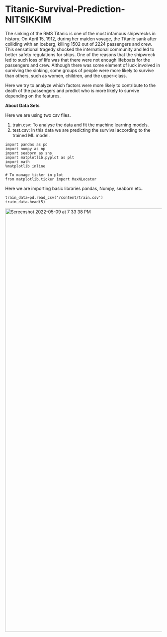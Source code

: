 # Titanic-Survival-Prediction-NITSIKKIM

The sinking of the RMS Titanic is one of the most infamous shipwrecks in history. On April 15, 1912, during her maiden voyage, the Titanic sank after colliding with an iceberg, killing 1502 out of 2224 passengers and crew. This sensational tragedy shocked the international community and led to better safety regulations for ships. One of the reasons that the shipwreck led to such loss of life was that there were not enough lifeboats for the passengers and crew. Although there was some element of luck involved in surviving the sinking, some groups of people were more likely to survive than others, such as women, children, and the upper-class.

Here we try to analyze which factors were more likely to contribute to the death of the passengers and predict who is more likely to survive depending on the features.

**About Data Sets** 

Here we are using two csv files.
1. train.csv: To analyse the data and fit the machine learning models.
2. test.csv: In this data we are predicting the survival according to the trained ML model.


```
import pandas as pd
import numpy as np
import seaborn as sns
import matplotlib.pyplot as plt
import math
%matplotlib inline

# To manage ticker in plot
from matplotlib.ticker import MaxNLocator
```

Here we are importing basic libraries pandas, Numpy, seaborn etc..

```
train_data=pd.read_csv('/content/train.csv')
train_data.head(5)
```

<img width="1363" alt="Screenshot 2022-05-09 at 7 33 38 PM" src="https://user-images.githubusercontent.com/49567327/167429165-68768b53-48b7-4171-a366-f4b1b4a8a63d.png">







